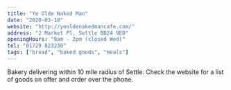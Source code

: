 ```yaml
---
title: "Ye Olde Naked Man"
date: "2020-03-10"
website: "http://yeoldenakedmancafe.com/"
address: "2 Market Pl, Settle BD24 9ED"
openingHours: "8am - 2pm (closed Wed)"
tel: "01729 823230"
tags: ["bread", "baked goods", "meals"]
---
```


Bakery delivering within 10 mile radius of Settle. Check the website for a list of goods on offer and order over the phone.
